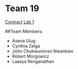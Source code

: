 # Team 19

[Contract](Contract/contract.md)
[Lab 1](Lab1/lab1.md)

##Team Members:
* Asena Ulug 
* Cynthia Zelga
* John Chukwunonso Nwankwo
* Robert Morgowicz 
* Laasya Renganathan




